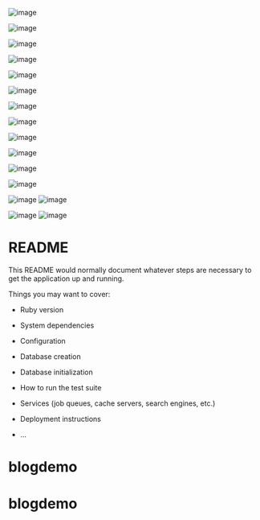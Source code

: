 ![image](https://github.com/jay-ksolves/blogdemo/assets/143693931/14a335a3-068b-4f4c-9e29-09ba085bbe71)

![image](https://github.com/jay-ksolves/blogdemo/assets/143693931/f3d713aa-be73-426e-be42-70b64e272d13)

![image](https://github.com/jay-ksolves/blogdemo/assets/143693931/22cccf4d-55a6-4e27-b8f9-72713d1b1049)

![image](https://github.com/jay-ksolves/blogdemo/assets/143693931/c2c13ec5-298b-4753-90d7-7b4b17348492)

![image](https://github.com/jay-ksolves/blogdemo/assets/143693931/4e7639ea-643d-47a3-a7ce-9af71f7b10ee)

![image](https://github.com/jay-ksolves/blogdemo/assets/143693931/c441f22d-06fa-4b2c-b954-d48c2a49e34f)

![image](https://github.com/jay-ksolves/blogdemo/assets/143693931/f297a992-df6c-4a92-bc44-72b0ff559b39)

![image](https://github.com/jay-ksolves/blogdemo/assets/143693931/641cadbc-b92f-483e-b1ff-9d29264f3351)

![image](https://github.com/jay-ksolves/blogdemo/assets/143693931/55479de4-bb5c-4b43-a67b-6142e79adf5d)

![image](https://github.com/jay-ksolves/blogdemo/assets/143693931/216d6b3b-7477-404e-9412-a43cacba74f5)

![image](https://github.com/jay-ksolves/blogdemo/assets/143693931/d1dc7fef-471d-4cfc-9dca-0e63bf5a6c35)

![image](https://github.com/jay-ksolves/blogdemo/assets/143693931/e0e602e2-5c63-4266-9ddf-45c8215526e1)

![image](https://github.com/jay-ksolves/blogdemo/assets/143693931/a792ca05-9c99-48a7-ba22-01b6da0631e1)
![image](https://github.com/jay-ksolves/blogdemo/assets/143693931/e6f72350-8256-4818-b744-adf39e4f6344)

![image](https://github.com/jay-ksolves/blogdemo/assets/143693931/743a3514-e796-404c-b62f-d01d7de81d52)
![image](https://github.com/jay-ksolves/blogdemo/assets/143693931/bd898a4c-d6e5-4463-b04b-17d55da0ae78)



# README

This README would normally document whatever steps are necessary to get the
application up and running.

Things you may want to cover:

* Ruby version

* System dependencies

* Configuration

* Database creation

* Database initialization

* How to run the test suite

* Services (job queues, cache servers, search engines, etc.)

* Deployment instructions

* ...
# blogdemo
# blogdemo
